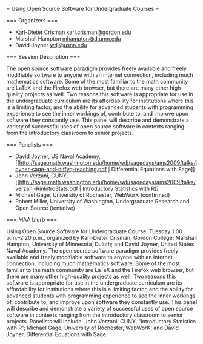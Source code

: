 = Using Open Source Software for Undergraduate Courses =

=== Organizers ===

 * Karl-Dieter Crisman karl.crisman@gordon.edu
 * Marshall Hampton mhampton@d.umn.edu
 * David Joyner wdj@usna.edu

=== Session Description ===

The open source software paradigm provides freely available and freely modifiable software to anyone with an internet connection, including much mathematics software. Some of the most familiar to the math community are LaTeX and the Firefox web browser, but there are many other high-quality projects as well. Two reasons this software is appropriate for use in the undergraduate curriculum are its affordability for institutions where this is a limiting factor, and the ability for advanced students with programming experience to see the inner workings of, contribute to, and improve upon software they constantly use.  This panel will describe and demonstrate a variety of successful uses of open source software in contexts ranging from the introductory classroom to senior projects.

=== Panelists ===

 * David Joyner, US Naval Academy, [[http://sage.math.washington.edu/home/wdj/sagedays/ams2009/talks/joyner-sage-and-diffyq-teaching.pdf | Differential Equations with Sage]]
 * John Verzani, CUNY, [[http://sage.math.washington.edu/home/wdj/sagedays/ams2009/talks/verzani-RinIntroStats.pdf | Introductory Statistics with R]]
 * Michael Gage, University of Rochester, WebWorK (confirmed)
 * Robert Miller, University of Washington, Undergraduate Research and Open Source (tentative)

=== MAA blurb ===

Using Open Source Software for Undergraduate Course, Tuesday 1:00 p.m.–2:20 p.m., organized by Karl-Dieter Crisman, Gordon College; Marshall Hampton, University of Minnesota, Duluth; and David Joyner, United States Naval Academy. The open source software paradigm provides freely available and freely modifiable software to anyone with an internet connection, including much mathematics software. Some of the most familiar to the math community are LaTeX and the Firefox web browser, but there are many other high-quality projects as well. Two reasons this software is appropriate for use in the undergraduate curriculum are its affordability for institutions where this is a limiting factor, and the ability for advanced students with programming experience to see the inner workings of, contribute to, and improve upon software they constantly use. This panel will describe and demonstrate a variety of successful uses of open source software in contexts ranging from the introductory classroom to senior projects. Panelists will include: John Verzani, CUNY, “Introductory Statistics with R”; Michael Gage, University of Rochester, WebWorK; and David Joyner, Differential Equations with Sage.
